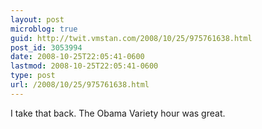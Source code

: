 ```yaml
---
layout: post
microblog: true
guid: http://twit.vmstan.com/2008/10/25/975761638.html
post_id: 3053994
date: 2008-10-25T22:05:41-0600
lastmod: 2008-10-25T22:05:41-0600
type: post
url: /2008/10/25/975761638.html
---
```

I take that back. The Obama Variety hour was great.
